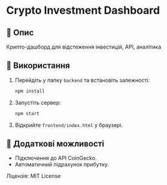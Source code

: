 # Crypto Investment Dashboard

## 📌 Опис
Крипто-дашборд для відстеження інвестицій, API, аналітика

## 🚀 Використання
1. Перейдіть у папку `backend` та встановіть залежності:
   ```sh
   npm install
   ```
2. Запустіть сервер:
   ```sh
   npm start
   ```
3. Відкрийте `frontend/index.html` у браузері.

## 🔧 Додаткові можливості
- Підключення до API CoinGecko.
- Автоматичний підрахунок прибутку.

Ліцензія: MIT License
